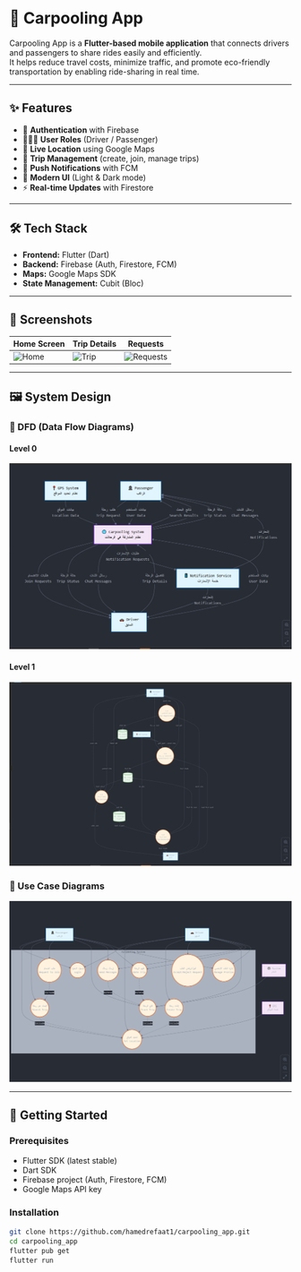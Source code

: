 # 🚗 Carpooling App

Carpooling App is a **Flutter-based mobile application** that connects drivers and passengers to share rides easily and efficiently.  
It helps reduce travel costs, minimize traffic, and promote eco-friendly transportation by enabling ride-sharing in real time.

---

## ✨ Features
- 🔐 **Authentication** with Firebase
- 🧑‍🤝‍🧑 **User Roles** (Driver / Passenger)
- 📍 **Live Location** using Google Maps
- 📅 **Trip Management** (create, join, manage trips)
- 🔔 **Push Notifications** with FCM
- 🎨 **Modern UI** (Light & Dark mode)
- ⚡ **Real-time Updates** with Firestore

---

## 🛠️ Tech Stack
- **Frontend:** Flutter (Dart)  
- **Backend:** Firebase (Auth, Firestore, FCM)  
- **Maps:** Google Maps SDK  
- **State Management:** Cubit (Bloc)  

---

## 📱 Screenshots

| Home Screen | Trip Details | Requests |
|-------------|--------------|----------|
| ![Home](screenshots/home.png) | ![Trip](screenshots/trip.png) | ![Requests](screenshots/requests.png) |

---

## 🖼️ System Design

### 📌 DFD (Data Flow Diagrams)
#### Level 0
![DFD](system_design/DFD/context_dfd.png)

#### Level 1
![DFD](system_design/DFD/dfd_level1.png)


### 📌 Use Case Diagrams
![Use Case](system_design/Use_Case/use_case_diagram.png)

---

## 🚀 Getting Started

### Prerequisites
- Flutter SDK (latest stable)
- Dart SDK
- Firebase project (Auth, Firestore, FCM)
- Google Maps API key

### Installation
```bash
git clone https://github.com/hamedrefaat1/carpooling_app.git
cd carpooling_app
flutter pub get
flutter run
